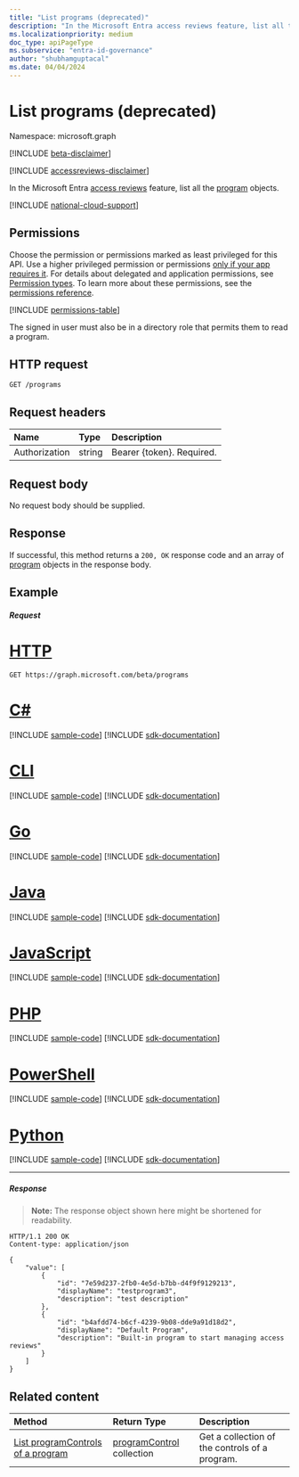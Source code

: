 ```yaml
---
title: "List programs (deprecated)"
description: "In the Microsoft Entra access reviews feature, list all the program objects."
ms.localizationpriority: medium
doc_type: apiPageType
ms.subservice: "entra-id-governance"
author: "shubhamguptacal"
ms.date: 04/04/2024
---
```


# List programs (deprecated)

Namespace: microsoft.graph

[!INCLUDE [beta-disclaimer](../../includes/beta-disclaimer.md)]

[!INCLUDE [accessreviews-disclaimer](../../includes/accessreviews-disclaimer.md)]

In the Microsoft Entra [access reviews](../resources/accessreviews-root.md) feature, list all the [program](../resources/program.md) objects.

[!INCLUDE [national-cloud-support](../../includes/all-clouds.md)]

## Permissions
Choose the permission or permissions marked as least privileged for this API. Use a higher privileged permission or permissions [only if your app requires it](/graph/permissions-overview#best-practices-for-using-microsoft-graph-permissions). For details about delegated and application permissions, see [Permission types](/graph/permissions-overview#permission-types). To learn more about these permissions, see the [permissions reference](/graph/permissions-reference).

<!-- { "blockType": "permissions", "name": "program_list" } -->
[!INCLUDE [permissions-table](../includes/permissions/program-list-permissions.md)]

 The signed in user must also be in a directory role that permits them to read a program.

## HTTP request
<!-- { "blockType": "ignored" } -->
```http
GET /programs
```
## Request headers
| Name         | Type        | Description |
|:-------------|:------------|:------------|
| Authorization | string | Bearer \{token\}. Required. |

## Request body
No request body should be supplied.

## Response
If successful, this method returns a `200, OK` response code and an array of [program](../resources/program.md) objects in the response body.

## Example
##### Request


# [HTTP](#tab/http)
<!-- {
  "blockType": "request",
  "name": "get_program"
}-->
```msgraph-interactive
GET https://graph.microsoft.com/beta/programs
```

# [C#](#tab/csharp)
[!INCLUDE [sample-code](../includes/snippets/csharp/get-program-csharp-snippets.md)]
[!INCLUDE [sdk-documentation](../includes/snippets/snippets-sdk-documentation-link.md)]

# [CLI](#tab/cli)
[!INCLUDE [sample-code](../includes/snippets/cli/get-program-cli-snippets.md)]
[!INCLUDE [sdk-documentation](../includes/snippets/snippets-sdk-documentation-link.md)]

# [Go](#tab/go)
[!INCLUDE [sample-code](../includes/snippets/go/get-program-go-snippets.md)]
[!INCLUDE [sdk-documentation](../includes/snippets/snippets-sdk-documentation-link.md)]

# [Java](#tab/java)
[!INCLUDE [sample-code](../includes/snippets/java/get-program-java-snippets.md)]
[!INCLUDE [sdk-documentation](../includes/snippets/snippets-sdk-documentation-link.md)]

# [JavaScript](#tab/javascript)
[!INCLUDE [sample-code](../includes/snippets/javascript/get-program-javascript-snippets.md)]
[!INCLUDE [sdk-documentation](../includes/snippets/snippets-sdk-documentation-link.md)]

# [PHP](#tab/php)
[!INCLUDE [sample-code](../includes/snippets/php/get-program-php-snippets.md)]
[!INCLUDE [sdk-documentation](../includes/snippets/snippets-sdk-documentation-link.md)]

# [PowerShell](#tab/powershell)
[!INCLUDE [sample-code](../includes/snippets/powershell/get-program-powershell-snippets.md)]
[!INCLUDE [sdk-documentation](../includes/snippets/snippets-sdk-documentation-link.md)]

# [Python](#tab/python)
[!INCLUDE [sample-code](../includes/snippets/python/get-program-python-snippets.md)]
[!INCLUDE [sdk-documentation](../includes/snippets/snippets-sdk-documentation-link.md)]

---

##### Response
>**Note:** The response object shown here might be shortened for readability.
<!-- {
  "blockType": "response",
  "truncated": true,
  "@odata.type": "microsoft.graph.program",
    "isCollection": true
} -->
```http
HTTP/1.1 200 OK
Content-type: application/json

{
    "value": [
        {
            "id": "7e59d237-2fb0-4e5d-b7bb-d4f9f9129213",
            "displayName": "testprogram3",
            "description": "test description"
        },
        {
            "id": "b4afdd74-b6cf-4239-9b08-dde9a91d18d2",
            "displayName": "Default Program",
            "description": "Built-in program to start managing access reviews"
        }
    ]
}

```

## Related content

| Method           | Return Type    |Description|
|:---------------|:--------|:----------|
|[List programControls of a program](program-listcontrols.md) |        [programControl](../resources/programcontrol.md) collection|    Get a collection of the controls of a program.|


<!--
{
  "type": "#page.annotation",
  "description": "List programs",
  "keywords": "",
  "section": "documentation",
  "tocPath": "",
  "suppressions": [
  ]
}
-->
